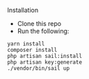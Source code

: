 Installation

- Clone this repo
- Run the following:

```
yarn install
composer install
php artisan sail:install
php artisan key:generate
./vendor/bin/sail up
```
